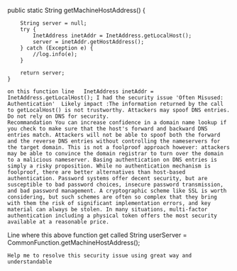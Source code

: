  public static String getMachineHostAddress() {

        String server = null;
        try {
            InetAddress inetAddr = InetAddress.getLocalHost();
            server = inetAddr.getHostAddress();
        } catch (Exception e) {
            //log.info(e);
        }

        return server;
    }

    on this function line   InetAddress inetAddr = InetAddress.getLocalHost(); I had the security issue 'Often Misused: Authentication'  Likely impact :The information returned by the call to getLocalHost() is not trustworthy. Attackers may spoof DNS entries. Do not rely on DNS for security.
    Recommandation You can increase confidence in a domain name lookup if you check to make sure that the host's forward and backward DNS entries match. Attackers will not be able to spoof both the forward and the reverse DNS entries without controlling the nameservers for the target domain. This is not a foolproof approach however: attackers may be able to convince the domain registrar to turn over the domain to a malicious nameserver. Basing authentication on DNS entries is simply a risky proposition. While no authentication mechanism is foolproof, there are better alternatives than host-based authentication. Password systems offer decent security, but are susceptible to bad password choices, insecure password transmission, and bad password management. A cryptographic scheme like SSL is worth considering, but such schemes are often so complex that they bring with them the risk of significant implementation errors, and key material can always be stolen. In many situations, multi-factor authentication including a physical token offers the most security available at a reasonable price.

Line where this above function get called 
String userServer = CommonFunction.getMachineHostAddress();

    Help me to resolve this security issue using great way and understandable
